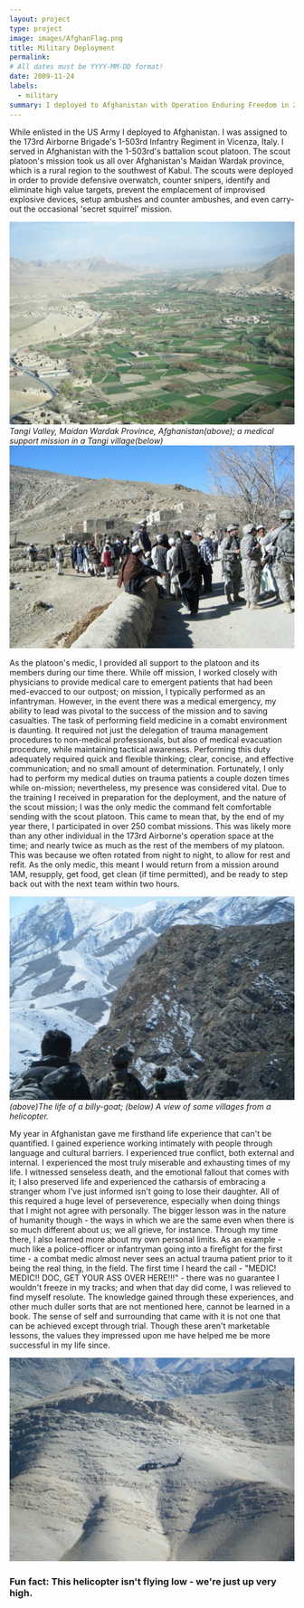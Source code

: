 ```yaml
---
layout: project
type: project
image: images/AfghanFlag.png
title: Military Deployment
permalink:
# All dates must be YYYY-MM-DD format!
date: 2009-11-24
labels:
  - military
summary: I deployed to Afghanistan with Operation Enduring Freedom in 2010.
---
```


<p> While enlisted in the US Army I deployed to Afghanistan.  I was assigned to the 173rd Airborne Brigade's 1-503rd Infantry Regiment in Vicenza, Italy.  I served in Afghanistan with the 1-503rd's battalion scout platoon.  The scout platoon's mission took us all over Afghanistan's Maidan Wardak province, which is a rural region to the southwest of Kabul.  The scouts were deployed in order to provide defensive overwatch, counter snipers, identify and eliminate high value targets, prevent the emplacement of improvised explosive devices, setup ambushes and counter ambushes, and even carry-out the occasional 'secret squirrel' mission.
</p>   
  

  <img class="ui centered rounded huge image" src="/images/deployment_tangi.jpg">
  <i>Tangi Valley, Maidan Wardak Province, Afghanistan(above); a medical support mission in a Tangi village(below)</i> 
  <img class="ui centered rounded huge image" src="/images/deployment_town.jpg">

  
<p> As the platoon's medic, I provided all support to the platoon and its members during our time there.  While off mission, I worked closely with physicians to provide medical care to emergent patients that had been med-evacced to our outpost; on mission, I typically performed as an infantryman.  However, in the event there was a medical emergency, my ability to lead was pivotal to the success of the mission and to saving casualties.  The task of performing field medicine in a comabt environment is daunting.  It required not just the delegation of trauma management procedures to non-medical professionals, but also of medical evacuation procedure, while maintaining tactical awareness.  Performing this duty adequately required quick and flexible thinking; clear, concise, and effective communication; and no small amount of determination.  Fortunately, I only had to perform my medical duties on trauma patients a couple dozen times while on-mission; nevertheless, my presence was considered vital.  Due to the training I received in preparation for the deployment, and the nature of the scout mission; I was the only medic the command felt comfortable sending with the scout platoon.  This came to mean that, by the end of my year there, I participated in over 250 combat missions.  This was likely more than any other individual in the 173rd Airborne's operation space at the time; and nearly twice as much as the rest of the members of my platoon.  This was because we often rotated from night to night, to allow for rest and refit.  As the only medic, this meant I would return from a mission around 1AM, resupply, get food, get clean (if time permitted), and be ready to step back out with the next team within two hours. 
 </p>  


  <img class="ui centered rounded huge image" src="/images/deployment_mountains.jpg">
  <i>(above)The life of a billy-goat; (below) A view of some villages from a helicopter.</i>


<p>   
My year in Afghanistan gave me firsthand life experience that can't be quantified.  I gained experience working intimately with people through language and cultural barriers.  I experienced true conflict, both external and internal.  I experienced the most truly miserable and exhausting times of my life.  I witnessed senseless death, and the emotional fallout that comes with it; I also preserved life and experienced the catharsis of embracing a stranger whom I've just informed isn't going to lose their daughter.  All of this required a huge level of perseverence, especially when doing things that I might not agree with personally.  The bigger lesson was in the nature of humanity though - the ways in which we are the same even when there is so much different about us; we all grieve, for instance.  Through my time there, I also learned more about my own personal limits.  As an example - much like a police-officer or infantryman going into a firefight for the first time - a combat medic almost never sees an actual trauma patient prior to it being the real thing, in the field.  The first time I heard the call - "MEDIC! MEDIC!! DOC, GET YOUR ASS OVER HERE!!!" - there was no guarantee I wouldn't freeze in my tracks; and when that day did come, I was relieved to find myself resolute.  The knowledge gained through these experiences, and other much duller sorts that are not mentioned here, cannot be learned in a book.  The sense of self and surrounding that came with it is not one that can be achieved except through trial.  Though these aren't marketable lessons, the values they impressed upon me have helped me be more successful in my life since.
</p> 

  <img class="ui centered rounded image" src="/images/deployment_helicopter.jpg">
 
<h3>Fun fact: This helicopter isn't flying low - we're just up very high.</h3>
